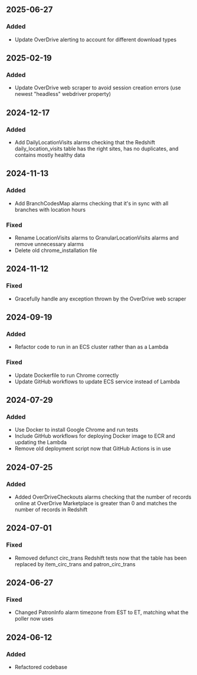 ## 2025-06-27
### Added
- Update OverDrive alerting to account for different download types

## 2025-02-19
### Added
- Update OverDrive web scraper to avoid session creation errors (use newest "headless" webdriver property)

## 2024-12-17
### Added
- Add DailyLocationVisits alarms checking that the Redshift daily_location_visits table has the right sites, has no duplicates, and contains mostly healthy data

## 2024-11-13
### Added
- Add BranchCodesMap alarms checking that it's in sync with all branches with location hours

### Fixed
- Rename LocationVisits alarms to GranularLocationVisits alarms and remove unnecessary alarms
- Delete old chrome_installation file

## 2024-11-12
### Fixed
- Gracefully handle any exception thrown by the OverDrive web scraper

## 2024-09-19
### Added
- Refactor code to run in an ECS cluster rather than as a Lambda

### Fixed
- Update Dockerfile to run Chrome correctly
- Update GitHub workflows to update ECS service instead of Lambda

## 2024-07-29
### Added
- Use Docker to install Google Chrome and run tests
- Include GitHub workflows for deploying Docker image to ECR and updating the Lambda
- Remove old deployment script now that GitHub Actions is in use

## 2024-07-25
### Added
- Added OverDriveCheckouts alarms checking that the number of records online at OverDrive Marketplace is greater than 0 and matches the number of records in Redshift

## 2024-07-01
### Fixed
- Removed defunct circ_trans Redshift tests now that the table has been replaced by item_circ_trans and patron_circ_trans

## 2024-06-27
### Fixed
- Changed PatronInfo alarm timezone from EST to ET, matching what the poller now uses

## 2024-06-12
### Added
- Refactored codebase